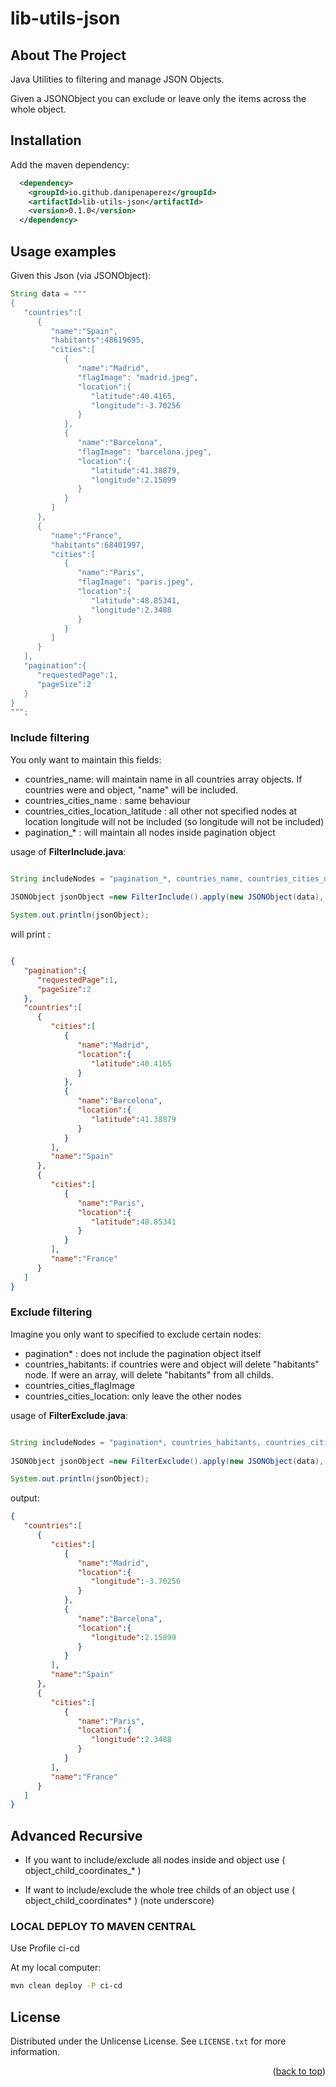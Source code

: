 # lib-utils-json

## About The Project

Java Utilities to filtering and manage JSON Objects.

Given a JSONObject you can exclude or leave only the items across the whole object.

## Installation

Add the maven dependency:

```xml
  <dependency>
   	<groupId>io.github.danipenaperez</groupId>
	<artifactId>lib-utils-json</artifactId>
	<version>0.1.0</version>
  </dependency>
```

## Usage examples

Given this Json (via JSONObject):

```java
String data = """
{
   "countries":[
      {
         "name":"Spain",
         "habitants":48619695,
         "cities":[
            {
               "name":"Madrid",
               "flagImage": "madrid.jpeg",
               "location":{
                  "latitude":40.4165,
                  "longitude":-3.70256
               }
            },
            {
               "name":"Barcelona",
               "flagImage": "barcelona.jpeg",
               "location":{
                  "latitude":41.38879,
                  "longitude":2.15899
               }
            }
         ]
      },
      {
         "name":"France",
         "habitants":68401997,
         "cities":[
            {
               "name":"Paris",
               "flagImage": "paris.jpeg",
               "location":{
                  "latitude":48.85341,
                  "longitude":2.3488
               }
            }
         ]
      }
   ],
   "pagination":{
      "requestedPage":1,
      "pageSize":2
   }
}
""";
```

### Include filtering

You only want to maintain this fields: 

- countries_name: will maintain name in all countries array objects. If countries were and object, "name" will be included.   
- countries_cities_name :  same behaviour
- countries_cities_location_latitude : all other not specified nodes at location longitude will not be included (so longitude will not be included)
- pagination_* : will maintain all nodes inside pagination object


usage of **FilterInclude.java**: 

```java

String includeNodes = "pagination_*, countries_name, countries_cities_name, countries_cities_location_latitude ";
		
JSONObject jsonObject =new FilterInclude().apply(new JSONObject(data), includeNodes);

System.out.println(jsonObject); 

```

will print :

```json

{
   "pagination":{
      "requestedPage":1,
      "pageSize":2
   },
   "countries":[
      {
         "cities":[
            {
               "name":"Madrid",
               "location":{
                  "latitude":40.4165
               }
            },
            {
               "name":"Barcelona",
               "location":{
                  "latitude":41.38879
               }
            }
         ],
         "name":"Spain"
      },
      {
         "cities":[
            {
               "name":"Paris",
               "location":{
                  "latitude":48.85341
               }
            }
         ],
         "name":"France"
      }
   ]
}

```

### Exclude filtering

Imagine you only want to specified to exclude certain nodes:

- pagination* : does not include the pagination object itself
- countries_habitants: if countries were and object will delete "habitants" node. If were an array, will delete "habitants" from all childs.
- countries_cities_flagImage 
- countries_cities_location:  only leave the other nodes



usage of **FilterExclude.java**: 

```java

String includeNodes = "pagination*, countries_habitants, countries_cities_flagImage, countries_cities_location_latitude";
		
JSONObject jsonObject =new FilterExclude().apply(new JSONObject(data), includeNodes);

System.out.println(jsonObject); 

```

output:

```json
{
   "countries":[
      {
         "cities":[
            {
               "name":"Madrid",
               "location":{
                  "longitude":-3.70256
               }
            },
            {
               "name":"Barcelona",
               "location":{
                  "longitude":2.15899
               }
            }
         ],
         "name":"Spain"
      },
      {
         "cities":[
            {
               "name":"Paris",
               "location":{
                  "longitude":2.3488
               }
            }
         ],
         "name":"France"
      }
   ]
}

```



## Advanced Recursive

- If you want to include/exclude all nodes inside and object use  ( object_child_coordinates_* ) 

- If want to include/exclude the whole tree childs of an object use  ( object_child_coordinates\* )   (note underscore)





### LOCAL DEPLOY TO MAVEN CENTRAL

Use Profile ci-cd

At my local computer:

```sh
mvn clean deploy -P ci-cd
```


<!-- LICENSE -->
## License

Distributed under the Unlicense License. See `LICENSE.txt` for more information.

<p align="right">(<a href="#readme-top">back to top</a>)</p>



